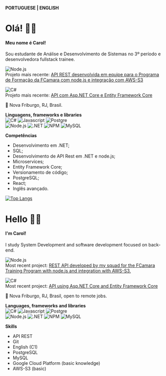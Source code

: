 **PORTUGUESE | ENGLISH**

# Olá! 🙋‍♀️

#### Meu nome é Carol!
Sou estudante de Análise e Desenvolvimento de Sistemas no 3º período e desenvolvedora fullstack trainee.

![Node.js](https://img.shields.io/badge/Node%20js-339933?style=for-the-badge&logo=nodedotjs&logoColor=white)  
Projeto mais recente: [API REST desenvolvida em equipe para o Programa de Formação da FCamara com node.js e integração com AWS-S3](https://github.com/carolrochafloro/teste-deploy)  

![C#](https://img.shields.io/badge/C%23-239120?style=for-the-badge&logo=c-sharp&logoColor=white)  
Projeto mais recente: [API com Asp.NET Core e Entity Framework Core](https://github.com/carolrochafloro/api-produtos-csharp)  


📍 Nova Friburgo, RJ, Brasil. 

**Linguagens, frameworks e libraries**  
![C#](https://img.shields.io/badge/C%23-239120?style=for-the-badge&logo=c-sharp&logoColor=white) ![Javascript](https://img.shields.io/badge/JavaScript-323330?style=for-the-badge&logo=javascript&logoColor=F7DF1E) ![Postgre](https://img.shields.io/badge/PostgreSQL-316192?style=for-the-badge&logo=postgresql&logoColor=white)  
![Node.js](https://img.shields.io/badge/Node%20js-339933?style=for-the-badge&logo=nodedotjs&logoColor=white) ![.NET](https://img.shields.io/badge/.NET-512BD4?style=for-the-badge&logo=dotnet&logoColor=white) ![NPM](https://img.shields.io/badge/npm-CB3837?style=for-the-badge&logo=npm&logoColor=white) ![MySQL](https://img.shields.io/badge/MySQL-005C84?style=for-the-badge&logo=mysql&logoColor=white)


**Competências**
- Desenvolvimento em .NET;
- SQL;
- Desenvolvimento de API Rest em .NET e node.js;
- Microservices;
- Entity Framework Core;
- Versionamento de código;
- PostgreSQL;
- React;
- Inglês avançado.


[![Top Langs](https://github-readme-stats.vercel.app/api/top-langs/?username=carolrochafloro)](https://github.com/anuraghazra/github-readme-stats)

# Hello 🙋‍♀️

#### I'm Carol!
I study System Development and software development focused on back-end.

![Node.js](https://img.shields.io/badge/Node%20js-339933?style=for-the-badge&logo=nodedotjs&logoColor=white)  
Most recent project: [REST API developed by my squad for the FCamara Training Program with node.js and integration with AWS-S3.](https://github.com/carolrochafloro/teste-deploy)  

![C#](https://img.shields.io/badge/C%23-239120?style=for-the-badge&logo=c-sharp&logoColor=white)  
Most recent project: [API using Asp.NET Core and Entity Framework Core](https://github.com/carolrochafloro/api-produtos-csharp)  

📍 Nova Friburgo, RJ, Brasil, open to remote jobs.

**Languages, frameworks and libraries**  
![C#](https://img.shields.io/badge/C%23-239120?style=for-the-badge&logo=c-sharp&logoColor=white) ![Javascript](https://img.shields.io/badge/JavaScript-323330?style=for-the-badge&logo=javascript&logoColor=F7DF1E) ![Postgre](https://img.shields.io/badge/PostgreSQL-316192?style=for-the-badge&logo=postgresql&logoColor=white)  
![Node.js](https://img.shields.io/badge/Node%20js-339933?style=for-the-badge&logo=nodedotjs&logoColor=white) ![.NET](https://img.shields.io/badge/.NET-512BD4?style=for-the-badge&logo=dotnet&logoColor=white) ![NPM](https://img.shields.io/badge/npm-CB3837?style=for-the-badge&logo=npm&logoColor=white) ![MySQL](https://img.shields.io/badge/MySQL-005C84?style=for-the-badge&logo=mysql&logoColor=white)  


**Skills**
- API REST
- Git
- English (C1)
- PostgreSQL
- MySQL
- Google Cloud Platform (basic knowledge)
- AWS-S3 (basic)
